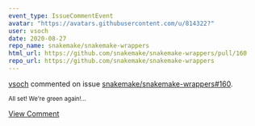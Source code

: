 ```yaml
---
event_type: IssueCommentEvent
avatar: "https://avatars.githubusercontent.com/u/814322?"
user: vsoch
date: 2020-08-27
repo_name: snakemake/snakemake-wrappers
html_url: https://github.com/snakemake/snakemake-wrappers/pull/160
repo_url: https://github.com/snakemake/snakemake-wrappers
---
```


<a href='https://github.com/vsoch' target='_blank'>vsoch</a> commented on issue <a href='https://github.com/snakemake/snakemake-wrappers/pull/160' target='_blank'>snakemake/snakemake-wrappers#160</a>.

<small>All set! We're green again!...</small>

<a href='https://github.com/snakemake/snakemake-wrappers/pull/160' target='_blank'>View Comment</a>